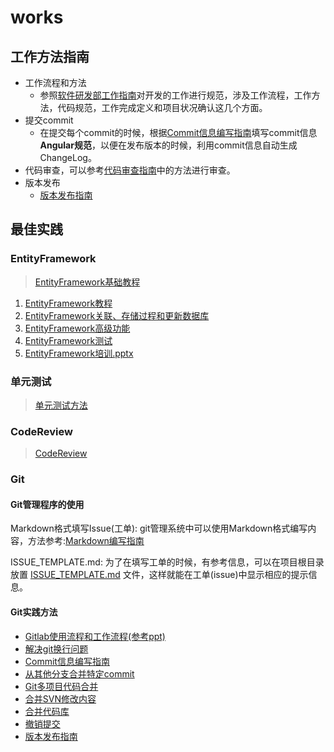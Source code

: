 # works

## 工作方法指南

- 工作流程和方法
  - 参照[软件研发部工作指南](./manage/engineering.md)对开发的工作进行规范，涉及工作流程，工作方法，代码规范，工作完成定义和项目状况确认这几个方面。
- 提交commit
  - 在提交每个commit的时候，根据[Commit信息编写指南](./Git/Commit信息编写指南.md)填写commit信息**Angular规范**，以便在发布版本的时候，利用commit信息自动生成ChangeLog。
- 代码审查，可以参考[代码审查指南](https://www.codeproject.com/Articles/524235/Codeplusreviewplusguidelines)中的方法进行审查。
- 版本发布
  - [版本发布指南](./Git/release.md)

## 最佳实践

### EntityFramework
> [EntityFramework基础教程](./EntityFramework)
  1. [EntityFramework教程](./EntityFramework/EntityFramework教程.md)
  2. [EntityFramework关联、存储过程和更新数据库](./EntityFramework/EntityFramework关联、存储过程和更新数据库.md)
  3. [EntityFramework高级功能](./EntityFramework/EntityFramework高级功能.md)
  4. [EntityFramework测试](./EntityFramework/EntityFramework测试.md)
  5. [EntityFramework培训.pptx](./EntityFramework/EntityFramework培训.pptx)

### 单元测试
> [单元测试方法](./UnitTest)

### CodeReview
> [CodeReview](./CodeReview/CodeReview.md)


### Git

#### Git管理程序的使用

Markdown格式填写Issue(工单): git管理系统中可以使用Markdown格式编写内容，方法参考:[Markdown编写指南](./DocWriting/markdown-guide.md)

ISSUE_TEMPLATE.md: 为了在填写工单的时候，有参考信息，可以在项目根目录放置 [ISSUE_TEMPLATE.md](./DocWriting/ISSUE_TEMPLATE.md) 文件，这样就能在工单(issue)中显示相应的提示信息。

#### Git实践方法

- [Gitlab使用流程和工作流程(参考ppt)](./Git/Gitlab使用流程和工作流程.pptx)
- [解决git换行问题](./Git/解决git换行问题.md)
- [Commit信息编写指南](./Git/Commit信息编写指南.md)
- [从其他分支合并特定commit](./Git/从其他分支合并特定commit.md)
- [Git多项目代码合并](./Git/Git多项目代码合并.md)
- [合并SVN修改内容](./Git/合并SVN修改内容.md)
- [合并代码库](./Git/合并代码库.md)
- [撤销提交](./Git/撤销提交.md)
- [版本发布指南](./Git/release.md)